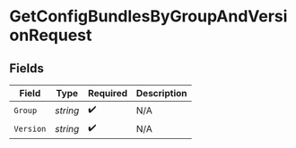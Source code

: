 # GetConfigBundlesByGroupAndVersionRequest


## Fields

| Field              | Type               | Required           | Description        |
| ------------------ | ------------------ | ------------------ | ------------------ |
| `Group`            | *string*           | :heavy_check_mark: | N/A                |
| `Version`          | *string*           | :heavy_check_mark: | N/A                |